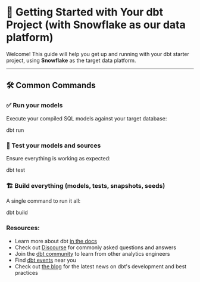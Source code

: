 # 🚀 Getting Started with Your dbt Project (with Snowflake as our data platform)

Welcome! This guide will help you get up and running with your dbt starter project, using **Snowflake** as the target data platform.

---

## 🛠️ Common Commands

### ✅ Run your models  
Execute your compiled SQL models against your target database:

dbt run

### 🧪 Test your models and sources
Ensure everything is working as expected:

dbt test

### 🏗️ Build everything (models, tests, snapshots, seeds)
A single command to run it all:

dbt build


### Resources:
- Learn more about dbt [in the docs](https://docs.getdbt.com/docs/introduction)
- Check out [Discourse](https://discourse.getdbt.com/) for commonly asked questions and answers
- Join the [dbt community](https://getdbt.com/community) to learn from other analytics engineers
- Find [dbt events](https://events.getdbt.com) near you
- Check out [the blog](https://blog.getdbt.com/) for the latest news on dbt's development and best practices


